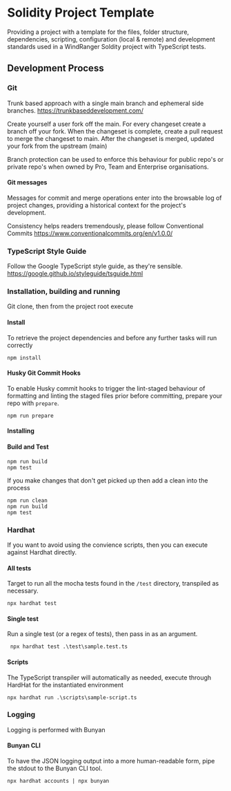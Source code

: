 # Solidity Project Template
Providing a project with a template for the files, folder structure, dependencies, scripting, configuration (local & remote) and development standards used in a WindRanger Soldity project with TypeScript tests.

## Development Process
### Git
Trunk based approach with a single main branch and ephemeral side branches.
https://trunkbaseddevelopment.com/

Create yourself a user fork off the main.
For every changeset create a branch off your fork.
When the changeset is complete, create a pull request to merge the changeset to main.
After the changeset is merged, updated your fork from the upstream (main)

Branch protection can be used to enforce this behaviour for public repo's or private repo's when owned by Pro, Team and Enterprise organisations.

#### Git messages
Messages for commit and merge operations enter into the browsable log of project changes, providing a historical context for the project's development.

Consistency helps readers tremendously, please follow Conventional Commits
https://www.conventionalcommits.org/en/v1.0.0/

### TypeScript Style Guide
Follow the Google TypeScript style guide, as they're sensible.
https://google.github.io/styleguide/tsguide.html

### Installation, building and running
Git clone, then from the project root execute

#### Install
To retrieve the project dependencies and before any further tasks will run correctly
```shell
npm install
```

#### Husky Git Commit Hooks
To enable Husky commit hooks to trigger the lint-staged behaviour of formatting and linting the staged files prior
before committing, prepare your repo with `prepare`.

```shell
npm run prepare
```

#### Installing

#### Build and Test
```shell
npm run build
npm test
```

If you make changes that don't get picked up then add a clean into the process
```shell
npm run clean
npm run build
npm test
```


### Hardhat
If you want to avoid using the convience scripts, then you can execute against Hardhat directly.

#### All tests
Target to run all the mocha tests found in the ```/test``` directory, transpiled as necessary.
```shell
npx hardhat test
```

#### Single test
Run a single test (or a regex of tests), then pass in as an argument.
```shell
 npx hardhat test .\test\sample.test.ts
```

#### Scripts
The TypeScript transpiler will automatically as needed, execute through HardHat for the instantiated environment
```shell
npx hardhat run .\scripts\sample-script.ts
```

### Logging
Logging is performed with Bunyan

#### Bunyan CLI
To have the JSON logging output into a more human-readable form, pipe the stdout to the Bunyan CLI tool.
```shell
npx hardhat accounts | npx bunyan
```